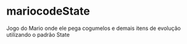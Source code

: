 # mariocodeState
Jogo do Mario onde ele pega cogumelos e demais itens de evolução utilizando o padrão State
